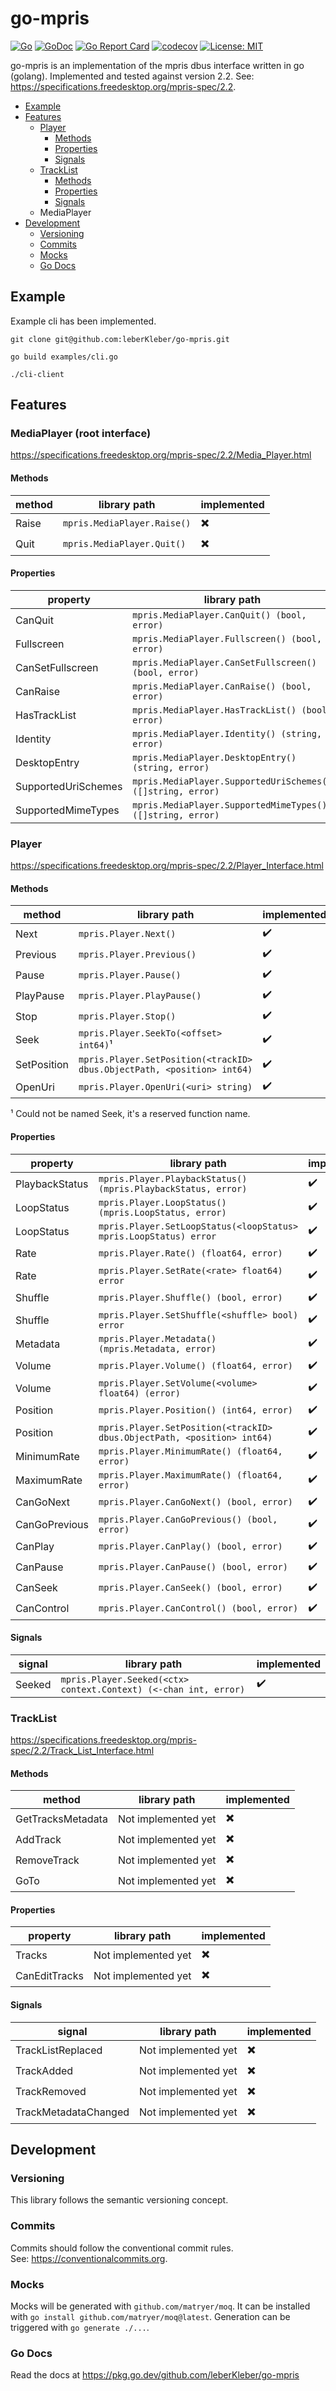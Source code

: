 # go-mpris

[![Go](https://github.com/leberKleber/go-mpris/workflows/go/badge.svg)](https://github.com/leberKleber/go-mpris/actions?query=workflow%3Ago)
[![GoDoc](https://godoc.org/github.com/leberKleber/go-mpris?status.png)](https://godoc.org/github.com/leberKleber/go-mpris)
[![Go Report Card](https://goreportcard.com/badge/github.com/leberKleber/go-mpris)](https://goreportcard.com/report/github.com/leberKleber/go-mpris)
[![codecov](https://codecov.io/gh/leberKleber/go-mpris/branch/main/graph/badge.svg)](https://codecov.io/gh/leberKleber/go-mpris)
[![License: MIT](https://img.shields.io/badge/License-MIT-yellow.svg)](https://opensource.org/licenses/MIT)

go-mpris is an implementation of the mpris dbus interface written in go (golang).
Implemented and tested against version 2.2. See: https://specifications.freedesktop.org/mpris-spec/2.2.

* [Example](#example)
* [Features](#features)
    * [Player](#player)
        * [Methods](#methods)
        * [Properties](#properties)
        * [Signals](#signals)
    * [TrackList](#tracklist)
        * [Methods](#methods-1)
        * [Properties](#properties-1)
        * [Signals](#signals-1)
    * MediaPlayer
* [Development](#development)
    * [Versioning](#versioning)
    * [Commits](#commits)
    * [Mocks](#mocks)
    * [Go Docs](#go-docs)

## Example

Example cli has been implemented.

```shell
git clone git@github.com:leberKleber/go-mpris.git

go build examples/cli.go

./cli-client
```

## Features

### MediaPlayer (root interface)

https://specifications.freedesktop.org/mpris-spec/2.2/Media_Player.html

#### Methods

| method | library path                | implemented              |
|--------|-----------------------------|--------------------------|
| Raise  | `mpris.MediaPlayer.Raise()` | :heavy_multiplication_x: |
| Quit   | `mpris.MediaPlayer.Quit()`  | :heavy_multiplication_x: |

#### Properties

| property            | library path                                                | implemented              |
|---------------------|-------------------------------------------------------------|--------------------------|
| CanQuit             | `mpris.MediaPlayer.CanQuit() (bool, error)`                 | :heavy_multiplication_x: |
| Fullscreen          | `mpris.MediaPlayer.Fullscreen() (bool, error)`              | :heavy_multiplication_x: |
| CanSetFullscreen    | `mpris.MediaPlayer.CanSetFullscreen() (bool, error)`        | :heavy_multiplication_x: |
| CanRaise            | `mpris.MediaPlayer.CanRaise() (bool, error)`                | :heavy_multiplication_x: |
| HasTrackList        | `mpris.MediaPlayer.HasTrackList() (bool, error)`            | :heavy_multiplication_x: |
| Identity            | `mpris.MediaPlayer.Identity() (string, error)`              | :heavy_multiplication_x: |
| DesktopEntry        | `mpris.MediaPlayer.DesktopEntry() (string, error)`          | :heavy_multiplication_x: |
| SupportedUriSchemes | `mpris.MediaPlayer.SupportedUriSchemes() ([]string, error)` | :heavy_multiplication_x: |
| SupportedMimeTypes  | `mpris.MediaPlayer.SupportedMimeTypes() ([]string, error)`  | :heavy_multiplication_x: |

### Player

https://specifications.freedesktop.org/mpris-spec/2.2/Player_Interface.html

#### Methods

| method      | library path                                                            | implemented        |
|-------------|-------------------------------------------------------------------------|--------------------|
| Next        | `mpris.Player.Next()`                                                   | :heavy_check_mark: |
| Previous    | `mpris.Player.Previous()`                                               | :heavy_check_mark: |
| Pause       | `mpris.Player.Pause()`                                                  | :heavy_check_mark: |
| PlayPause   | `mpris.Player.PlayPause()`                                              | :heavy_check_mark: |
| Stop        | `mpris.Player.Stop()`                                                   | :heavy_check_mark: |
| Seek        | `mpris.Player.SeekTo(<offset> int64)`¹                                  | :heavy_check_mark: |
| SetPosition | `mpris.Player.SetPosition(<trackID> dbus.ObjectPath, <position> int64)` | :heavy_check_mark: |
| OpenUri     | `mpris.Player.OpenUri(<uri> string)`                                    | :heavy_check_mark: |

¹ Could not be named Seek, it's a reserved function name.

#### Properties

| property       | library path                                                            | implemented        |
|----------------|-------------------------------------------------------------------------|--------------------|
| PlaybackStatus | `mpris.Player.PlaybackStatus() (mpris.PlaybackStatus, error)`           | :heavy_check_mark: |
| LoopStatus     | `mpris.Player.LoopStatus() (mpris.LoopStatus, error)`                   | :heavy_check_mark: |
| LoopStatus     | `mpris.Player.SetLoopStatus(<loopStatus> mpris.LoopStatus) error`       | :heavy_check_mark: |
| Rate           | `mpris.Player.Rate() (float64, error)`                                  | :heavy_check_mark: |
| Rate           | `mpris.Player.SetRate(<rate> float64) error`                            | :heavy_check_mark: |
| Shuffle        | `mpris.Player.Shuffle() (bool, error)`                                  | :heavy_check_mark: |
| Shuffle        | `mpris.Player.SetShuffle(<shuffle> bool) error`                         | :heavy_check_mark: |
| Metadata       | `mpris.Player.Metadata() (mpris.Metadata, error)`                       | :heavy_check_mark: |
| Volume         | `mpris.Player.Volume() (float64, error)`                                | :heavy_check_mark: |
| Volume         | `mpris.Player.SetVolume(<volume> float64) (error)`                      | :heavy_check_mark: |
| Position       | `mpris.Player.Position() (int64, error)`                                | :heavy_check_mark: |
| Position       | `mpris.Player.SetPosition(<trackID> dbus.ObjectPath, <position> int64)` | :heavy_check_mark: |
| MinimumRate    | `mpris.Player.MinimumRate() (float64, error)`                           | :heavy_check_mark: |
| MaximumRate    | `mpris.Player.MaximumRate() (float64, error)`                           | :heavy_check_mark: |
| CanGoNext      | `mpris.Player.CanGoNext() (bool, error)`                                | :heavy_check_mark: |
| CanGoPrevious  | `mpris.Player.CanGoPrevious() (bool, error)`                            | :heavy_check_mark: |
| CanPlay        | `mpris.Player.CanPlay() (bool, error)`                                  | :heavy_check_mark: |
| CanPause       | `mpris.Player.CanPause() (bool, error)`                                 | :heavy_check_mark: |
| CanSeek        | `mpris.Player.CanSeek() (bool, error)`                                  | :heavy_check_mark: |
| CanControl     | `mpris.Player.CanControl() (bool, error)`                               | :heavy_check_mark: |

#### Signals

| signal | library path                                                      | implemented        |
|--------|-------------------------------------------------------------------|--------------------|
| Seeked | `mpris.Player.Seeked(<ctx> context.Context) (<-chan int, error) ` | :heavy_check_mark: |

### TrackList

https://specifications.freedesktop.org/mpris-spec/2.2/Track_List_Interface.html

#### Methods

| method            | library path        | implemented              |
|-------------------|---------------------|--------------------------|
| GetTracksMetadata | Not implemented yet | :heavy_multiplication_x: |
| AddTrack          | Not implemented yet | :heavy_multiplication_x: |
| RemoveTrack       | Not implemented yet | :heavy_multiplication_x: |
| GoTo              | Not implemented yet | :heavy_multiplication_x: |

#### Properties

| property      | library path        | implemented              |
|---------------|---------------------|--------------------------|
| Tracks        | Not implemented yet | :heavy_multiplication_x: |
| CanEditTracks | Not implemented yet | :heavy_multiplication_x: |

#### Signals

| signal               | library path        | implemented              |
|----------------------|---------------------|--------------------------|
| TrackListReplaced    | Not implemented yet | :heavy_multiplication_x: |
| TrackAdded           | Not implemented yet | :heavy_multiplication_x: |
| TrackRemoved         | Not implemented yet | :heavy_multiplication_x: |
| TrackMetadataChanged | Not implemented yet | :heavy_multiplication_x: |

## Development

### Versioning

This library follows the semantic versioning concept.

### Commits

Commits should follow the conventional commit rules.  
See: https://conventionalcommits.org.

### Mocks

Mocks will be generated with `github.com/matryer/moq`. It can be installed with
`go install github.com/matryer/moq@latest`. Generation can be triggered with `go generate ./...`.

### Go Docs

Read the docs at https://pkg.go.dev/github.com/leberKleber/go-mpris